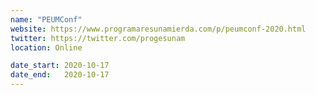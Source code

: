 ```yaml
---
name: "PEUMConf"
website: https://www.programaresunamierda.com/p/peumconf-2020.html
twitter: https://twitter.com/progesunam
location: Online

date_start: 2020-10-17
date_end:   2020-10-17
---
```

